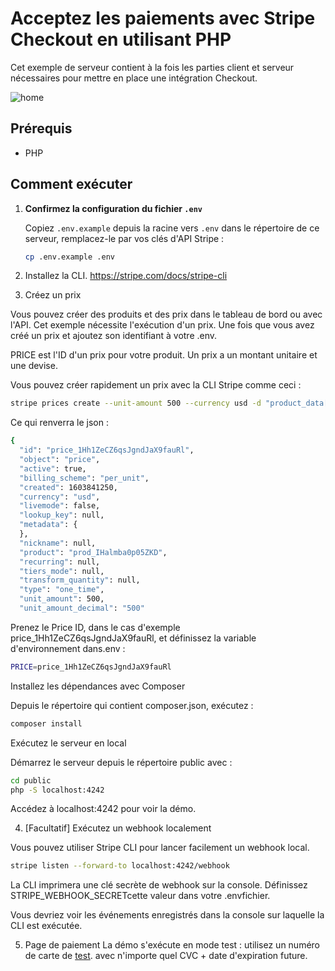 
# Acceptez les paiements avec Stripe Checkout en utilisant PHP

Cet exemple de serveur contient à la fois les parties client et serveur nécessaires pour mettre en place une intégration Checkout.

![home](https://github.com/SamM-64/stripe-prebuilt-checkout-page-php/assets/71389760/39293db8-506b-4306-acb2-9182b8147f4b)

## Prérequis

* PHP

## Comment exécuter

1. **Confirmez la configuration du fichier `.env`**

   Copiez `.env.example` depuis la racine vers `.env` dans le répertoire de ce serveur, remplacez-le par vos clés d'API Stripe :

   ```sh
   cp .env.example .env
   ```

2. Installez la CLI.
https://stripe.com/docs/stripe-cli


2. Créez un prix

Vous pouvez créer des produits et des prix dans le tableau de bord ou avec l'API. Cet exemple nécessite l'exécution d'un prix. Une fois que vous avez créé un prix et ajoutez son identifiant à votre .env.

PRICE est l'ID d'un prix pour votre produit. Un prix a un montant unitaire et une devise.

Vous pouvez créer rapidement un prix avec la CLI Stripe comme ceci :

```bash
stripe prices create --unit-amount 500 --currency usd -d "product_data[name]=demo"
```

Ce qui renverra le json :

```bash
{
  "id": "price_1Hh1ZeCZ6qsJgndJaX9fauRl",
  "object": "price",
  "active": true,
  "billing_scheme": "per_unit",
  "created": 1603841250,
  "currency": "usd",
  "livemode": false,
  "lookup_key": null,
  "metadata": {
  },
  "nickname": null,
  "product": "prod_IHalmba0p05ZKD",
  "recurring": null,
  "tiers_mode": null,
  "transform_quantity": null,
  "type": "one_time",
  "unit_amount": 500,
  "unit_amount_decimal": "500"

```
Prenez le Price ID, dans le cas d'exemple price_1Hh1ZeCZ6qsJgndJaX9fauRl, et définissez la variable d'environnement dans.env :

```bash
PRICE=price_1Hh1ZeCZ6qsJgndJaX9fauRl
```
Installez les dépendances avec Composer

Depuis le répertoire qui contient composer.json, exécutez :

```bash
composer install
```
Exécutez le serveur en local

Démarrez le serveur depuis le répertoire public avec :

```bash
cd public
php -S localhost:4242
```
Accédez à localhost:4242 pour voir la démo.

4. [Facultatif] Exécutez un webhook localement

Vous pouvez utiliser Stripe CLI pour lancer facilement un webhook local.

```bash
stripe listen --forward-to localhost:4242/webhook
```
La CLI imprimera une clé secrète de webhook sur la console. Définissez STRIPE_WEBHOOK_SECRETcette valeur dans votre .envfichier.

Vous devriez voir les événements enregistrés dans la console sur laquelle la CLI est exécutée.


5. Page de paiement
La démo s'exécute en mode test : utilisez un  numéro de carte de  [test](https://example.com/). avec n'importe quel CVC + date d'expiration future.


